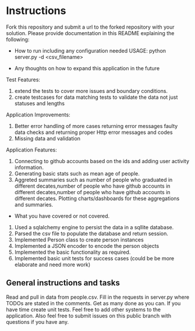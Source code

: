 
# Instructions
Fork this repository and submit a url to the forked repository with your solution.
Please provide documentation in this README explaining the following:
- How to run including any configuration needed
USAGE: python server.py -d <port> <csv_filename>

- Any thoughts on how to expand this application in the future

Test Features:
1) extend the tests to cover more issues and boundary conditions. 
2) create testcases for data matching tests to validate the data not just statuses and lengths

Application Improvements:
1) Better error handling of more cases returning error messages faulty data checks and returning proper Http error messages and codes
2) Missing data and validation

Application Features:
1) Connecting to github accounts based on the ids and adding user activity information. 
2) Generating basic stats such as mean age of people. 
3) Aggreted summaries such as number of people who graduated in different decates,number of people who have github accounts in different decates,number of people who have github accounts in different decates. 
Plotting charts/dashboards for these aggregations and summaries.

- What you have covered or not covered.
1) Used a sqlalchemy engine to persist the data in a sqllite database.
2) Parsed the csv file to populate the database and return session.
3) Implemented Person class to create person instances
4) Implemented a JSON encoder to encode the person objects
5) Implemented the basic functionality as required. 
6) Implemented basic unit tests for success cases (could be be more elaborate and need more work)


## General instructions and tasks
Read and pull in data from people.csv.
Fill in the requests in server.py where TODOs are stated in the comments.
Get as many done as you can.
If you have time create unit tests.
Feel free to add other systems to the application.
Also feel free to submit issues on this public branch with questions if you have any.

